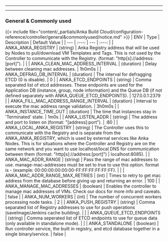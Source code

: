 
---
---
### General & Commonly used
{{< include file="content/_partials/Anka Build Cloud/configuration-reference/controller/general&commonlyused/notice.md" >}}
| ENV | Type | Description | Default Value |
| --- | :---: | --- | :---: |
| ANKA_ANKA_REGISTRY | (string) | Anka Registry address that will be used by Nodes to pull/download VM Templates and Tags. This is not used by the Controller to communicate with the Registry. (format: "http[s]://address:[port]"). |  |
| ANKA_CLEAN_MAC_ADDRESS_INTERVAL | (duration) | Delay between cleaning mac addresses. | 1h0m0s |
| ANKA_DEFRAG_DB_INTERVAL | (duration) | The interval for defragging ETCD (0 is disable). | 0 |
| ANKA_ETCD_ENDPOINTS | (string)  | 	Comma separated list of etcd addresses. These endpoints are used for the Application DB (instance, group, node information) and the Queue DB (if not defined separately with ANKA_QUEUE_ETCD_ENDPOINTS). | 127.0.0.1:2379 |
| ANKA_FILL_MAC_ADDRESS_RANGE_INTERVAL | (duration) | Interval to execute the mac address range validation. | 3h0m0s |
| ANKA_INSTANCE_TIME_OUT | (duration) | The time that instances stay in 'Terminated' state. | 1m0s |
| ANKA_LISTEN_ADDR | (string) | The address and port to listen on (format: "[address]:port"). | :80 |
| ANKA_LOCAL_ANKA_REGISTRY | (string) | The Controller uses this to communicate with the Registry and is separate from the ANKA_ANKA_REGISTRY, which is used by external services like Anka Nodes. This is for situations where the Controller and Registry are on the same network and you want to use localhost/local DNS for communication between them (format: "http[s]://address:[port]") |  localhost:8085). |
| ANKA_MAC_ADDR_RANGE | (string) | Pass the range of mac addresses to use. manage-mac-addresses must be set to true to use this option. format is <FROM>-<TO> (example: 00:00:00:00:00:00-FF:FF:FF:FF:FF:FF). |  |
| ANKA_MAC_ADDR_RANGE_MAX_RETRIES | (int) | Times to retry to get mac address from the database before giving up and returning an error. | 100 |
| ANKA_MANAGE_MAC_ADDRESSES | (boolean) | Enables the controller to manage mac addresses of VMs. Check our docs for more info and caveats. | false |
| ANKA_NUM_WORKERS | (int) | The number of concurrent workers processing node tasks. | 2 |
| ANKA_PUSH_REGISTRY | (string)  | Comma separated list of Registry addresses to use for push operations (saveImage/Jenkins cache building). |  |
| ANKA_QUEUE_ETCD_ENDPOINTS | (string)  | Comma seperated list of ETCD endpoints to use for queue data (only available in standalone mode). |  |
| ANKA_STANDALONE | (boolean) | Run controller service, the built in registry, and etcd database together in a single binary/service. | false |
